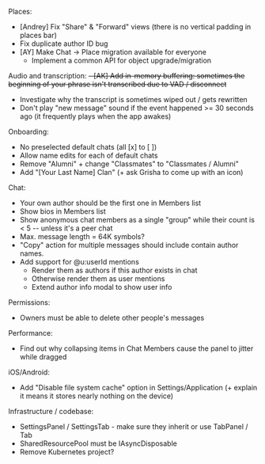 Places:
- [Andrey] Fix "Share" & "Forward" views (there is no vertical padding in places bar)
- Fix duplicate author ID bug
- [AY] Make Chat -> Place migration available for everyone
    - Implement a common API for object upgrade/migration

Audio and transcription:
~~- [AK] Add in-memory buffering: sometimes the beginning of your phrase isn't transcribed due to VAD / disconnect~~
- Investigate why the transcript is sometimes wiped out / gets rewritten
- Don't play "new message" sound if the event happened >= 30 seconds ago (it frequently plays when the app awakes)

Onboarding:
- No preselected default chats (all [x] to [ ])
- Allow name edits for each of default chats
- Remove "Alumni" + change "Classmates" to "Classmates / Alumni"
- Add "[Your Last Name] Clan" (+ ask Grisha to come up with an icon)

Chat:
- Your own author should be the first one in Members list
- Show bios in Members list
- Show anonymous chat members as a single "group" while their count is < 5 -- unless it's a peer chat
- Max. message length = 64K symbols?
- "Copy" action for multiple messages should include contain author names.
- Add support for @u:userId mentions
  - Render them as authors if this author exists in chat
  - Otherwise render them as user mentions
  - Extend author info modal to show user info

Permissions:
- Owners must be able to delete other people's messages

Performance:
- Find out why collapsing items in Chat Members cause the panel to jitter while dragged 

iOS/Android:
- Add "Disable file system cache" option in Settings/Application (+ explain it means it stores nearly nothing on the device)

Infrastructure / codebase:
- SettingsPanel / SettingsTab - make sure they inherit or use TabPanel / Tab
- SharedResourcePool must be IAsyncDisposable
- Remove Kubernetes project?
